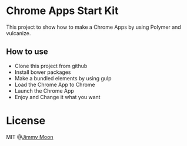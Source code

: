 # Chrome Apps Start Kit

This project to show how to make a Chrome Apps by using Polymer and vulcanize. 

## How to use

- Clone this project from github
- Install bower packages
- Make a bundled elements by using gulp
- Load the Chrome App to Chrome
- Launch the Chrome App
- Enjoy and Change it what you want

# License

MIT @[Jimmy Moon](http://ragingwind.me)
